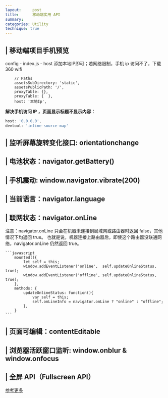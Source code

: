 ```yaml
---
layout:     post
title:      移动端实用 API
summary:
categories: Utility
technique: true
---
```


## | 移动端项目手机预览

config - index.js - host 添加本地IP即可；若网络限制，手机 ip 访问不了，下载 360 wifi

```Js
    // Paths
    assetsSubDirectory: 'static',
    assetsPublicPath: '/',
    proxyTable: {},
    proxyTable: {  },
    host: '本地Ip',
```

**解决手机访问 IP ，页面显示标题不显示内容：**

```javascript
host: '0.0.0.0',
devtool: 'inline-source-map'
```


 ## | 监听屏幕旋转变化接口: orientationchange
 ## | 电池状态：navigator.getBattery()
 ## | 手机震动: window.navigator.vibrate(200)
 ## | 当前语言：navigator.language
 ## | 联网状态：navigator.onLine

 注意：navigator.onLine 只会在机器未连接到局域网或路由器时返回 false，其他情况下均返回 true。 也就是说，机器连接上路由器后，即使这个路由器没联通网络，navigator.onLine 仍然返回 true。

    ```javascript
        mounted(){
            let self = this;
            window.addEventListener('online',  self.updateOnlineStatus, true);
            window.addEventListener('offline', self.updateOnlineStatus, true);
        },
        methods: {
            updateOnlineStatus: function(){
                var self = this;
                self.onLineInfo = navigator.onLine ? "online" : "offline";
            },
        }
    ```
 ## | 页面可编辑：contentEditable
 ## | 浏览器活跃窗口监听: window.onblur & window.onfocus
 ## | 全屏 API（Fullscreen API）

 [参考更多](https://juejin.im/post/5c92446b6fb9a070c022f0e2#heading-8)
